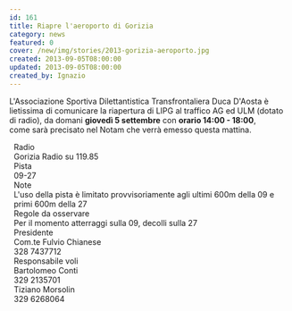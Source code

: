 ```yaml
---
id: 161
title: Riapre l'aeroporto di Gorizia
category: news
featured: 0
cover: /new/img/stories/2013-gorizia-aeroporto.jpg
created: 2013-09-05T08:00:00
updated: 2013-09-05T08:00:00
created_by: Ignazio
---
```


<img align="left" alt="" class="float-start mr-3 w-[300px] h-[160px] object-cover" src="/new/img/stories/2013-gorizia-aeroporto.jpg"/>

L'Associazione Sportiva Dilettantistica Transfrontaliera Duca D'Aosta è lietissima di comunicare la riapertura di LIPG al traffico AG ed ULM (dotato di radio), da domani <strong>giovedì 5 settembre</strong> con <strong>orario 14:00 - 18:00</strong>,<br />
come sarà precisato nel Notam che verrà emesso questa mattina.

<style>
    .grid > div {
        padding: 0 0.5rem;
        border-bottom-width: 1px;
        --tw-border-opacity: 1;
        border-color: rgb(255 237 213 / var(--tw-border-opacity));
    }

    .grid > div:nth-of-type(1),
    .grid > div:nth-of-type(2) {
        border-top-width: 1px;
    }
</style>

<div class="grid grid-cols-[auto,1fr,1fr] my-4">
    <div class="  bg-orange-50">Radio</div>
    <div class="  col-span-2">Gorizia Radio su 119.85</div>
    <div class=" bg-orange-50">Pista</div>
    <div class=" col-span-2">09-27</div>
    <div class=" bg-orange-50">Note</div>
    <div class=" col-span-2">L'uso della pista è limitato provvisoriamente agli ultimi 600m della 09 e primi 600m della 27</div>
    <div class=" bg-orange-50">Regole da osservare</div>    
    <div class=" col-span-2">Per il momento atterraggi sulla 09, decolli sulla 27</div>
    <div class=" bg-orange-50">Presidente</div>
    <div class="">Com.te Fulvio Chianese</div>
    <div class=" bg-orange-50">328 7437712</div>
    <div class=" bg-orange-50">Responsabile voli</div>
    <div class="">Bartolomeo Conti</div>
    <div class=" bg-orange-50">329 2135701</div>
    <div class=""></div>
    <div class="">Tiziano Morsolin</div>
    <div class=" bg-orange-50">329 6268064</div>
</div>
